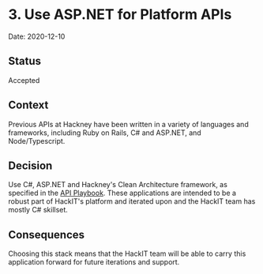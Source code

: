 # 3. Use ASP.NET for Platform APIs

Date: 2020-12-10

## Status

Accepted

## Context

Previous APIs at Hackney have been written in a variety of languages and frameworks, including Ruby on Rails, C# and ASP.NET, and Node/Typescript.

## Decision

Use C#, ASP.NET and Hackney's Clean Architecture framework, as specified in the [API Playbook](https://github.com/LBHackney-IT/API-Playbook-v2-beta). These applications are intended to be a robust part of HackIT's platform and iterated upon and the HackIT team has mostly C# skillset.

## Consequences

Choosing this stack means that the HackIT team will be able to carry this application forward for future iterations and support.
